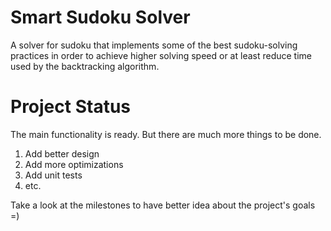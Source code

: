 # Smart Sudoku Solver
A solver for sudoku that implements some of the best sudoku-solving practices in order to achieve higher solving speed or at least reduce time used by the backtracking algorithm.

# Project Status

The main functionality is ready. But there are much more things to be done.

1. Add better design
2. Add more optimizations
3. Add unit tests 
4. etc.

Take a look at the milestones to have better idea about the project's goals =)
